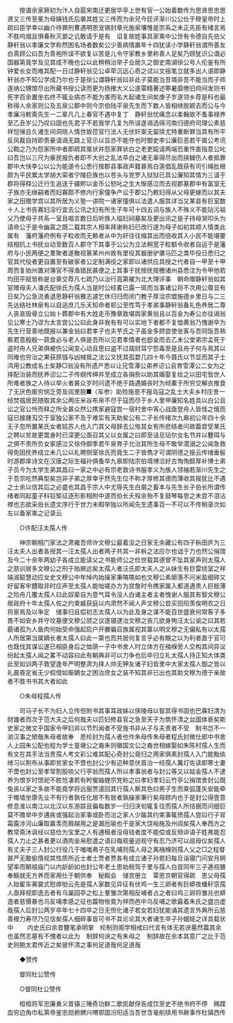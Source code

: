 <!-- { "loadSidebar": true } -->
　　按谱余家厥初为汴人自扈宋南迁更居华亭上世有官一公始着数传为思贤思忠思贤又三传至冕为母姨钱氏后袭其姓又三传而为余兄今廷评渐川公公仕于穆皇帝时上疏曰臣学幸以幽介待罪刑曹遇明恩宠锡封章光施泉壤惟是宗系之未正先臣有绪言焉不胜呜烟且惧春秋灭鄫之讥敢请于是有　诏复故姓事具家乘中公世有令德自先伯父静轩翁以孝廉文学称然困名场者数矣公少善病情羸年十四犹读小学静轩翁谓所善友白斋顾公曰吾为青袍所误不欲复以苦是儿令守家教乡里称善人足矣乃顾犹识公谓必国器第竟学及见其成不晚也公以此稍稍治举子业居久之御史南湖徐公号人伦鉴有所钟爱长女而难其配一日过静轩翁见公卓荦沉远心奇之试以文摇笔立就多出人语即静轩翁亦不知公学成乃尔也于是徐公谓静轩翁曰非此子莫能当吾壻非吾不能当而子师遂纳公甥馆尽出所藏书授公读而更为扬搉大义公遂覃精著述寒暑靡倦旧疴间发则书死字百余置坐右终不辄业病亦不能为害而名大起诸生间矣庚子岁遂领乡荐是科也最称得人余家则公及五泉公郡中则今宗伯陆平泉先生而下数人皆相继脱颖去而公与今孝廉冯敕斋先生一二辈凡几上春官不遇中复丁　静轩翁忧痛念以柔翰故不蚤事禄养至乙丑岁公乃叹曰固也先君子不若我学几复为所误遂谒选得河南归德府司理公素慈祥恺悌且久诸生间洞晓人情世故莅官行法人无伏奸案无留牍尤特重断罪当其有所平反风裁自持即贵豪请谒无路上官示以旨亦不能夺也时御史李公廉巨恶若干属公考讯公鞫之乃为怨家所中者即疏其冤状并怨家罪状白之老吏跽请两端恐重忤直指意公叱曰吾岂以三尺为豪民报仇者即不大创之乱法卒白之诸无辜得尽出而挟雠伤人者抵罪郡中大快李公以公为能遂令公悉行按郡县事政声籍甚焉白莲倡乱既获有司引绳批根颇为平民累太学胡大寀者宁陵巨族也以苍头与党罗入狱狱已具公廉知其情为三请于郡将得释公迁行生追送于疆赆以金币公怒叱之生大惭感泣而去视郡篆郡中有富室无子族亦无继嗣者而妇寡颇不修内行家僮争产讼于郡公乃敕妇得从父母更嫁而以其夫家之田赡学宫以其所居为义塾一讲院一诸家僮俱以法遣人服其详当又某县有巨室数十人上书告寡妇淫行宜去公讯之妇有所生子年可十四五词与族人不殊义不能玷污祖父乃使母子共系一室且唱言数日后听族人缢妇祠墓矣及更出讯之是子持母哭叩头为请命公于是令幽寘之既二载其宗人相率拜谢称妇已改行遂为母子如初其顺人情类此属有　藩府藩府例有子粒收而无赖者从中为奸往往缩其出而倍收其入小民不能堪要结相抗上书抚台动至数百人郡守下其事于公公为立法稍宽子粒额令收者自运于是藩府与小民两便之羣聚者遂散视篆某州州故有里役其器册驴骡马匹之类毕役日悉归之官其代役者更自置至有破家者公定制满役之家即以诸供应具授之代者自一甲至十甲周而复始州置对簿官不得渔猎民甚便之上其事于抚按抚按檄诸州县悉注为令甲他若均田平赋皆称是台章交荐凡七疏乃以治行高第擢为北大理评事　朝命赠静轩翁如其官赠母夫人潘氏配徐氏为孺人当是时公经畧已露一斑而当事诸公将不次用公尊显有日矣乃公急流勇退思静轩翁雅志遽乞休归归而闭门教子厚洽宗盟施德乡里日与二三先达结社林泉有以自适庶几乐天知命者耶公至性笃于孝弟事静轩翁备礼色养居二尊人丧哀毁骨立公始卜葬郡中有大姓走币豫章致堪舆家黄翁且以百金为寿公亦往谒翁见公寒士乃谬为太言尝公公曰此身非我有有可以实地下者都不复恤黄翁乃愧谢卒为先生行营善地既报以兼金翁曰君孝子也夫芋氏之子虽金多顾尝使坐客与吾同饭吾熟察君意殷殷一蔬食必与老人俱是吾所以见君孝情者也郄金而去乙未公堂弟宗孟死于盗时舟人兄弟俱被伤公闻变心动且思曰盗不过刼财耳宁怨毒至是且舟子何与焉其以同难也穷治之果获原镪与凶械抵之法公又抚其孤婺几四十年今聂氏以节显而其子士鸿用公教成名士矣静□翁没有所遗产悉以让兄雪潭公弟养讱公且育雪潭公二女为之择配治装而抚养讱公二子传纲传绅并至成立各捐赀以助其婚娶复给之以田宅皆世人所难者族之人待以举火者甚众岁时问遗不绝于路遇婚丧时为倾橐于所穷交解衣推食了无厌色赈穷悯乏旁及闾里脱■〈车参〉助殓施恩不报岛寇之乱士大夫乡村庄舍一经焚刼居民随取其余公两庄米谷布帛不尽于寇而尽于乡人里甲廉知名姓具以白公且讼之官公怜而释之所全甚众然公携家避寇尝一宿村舍中宵心战亟登舟人皆怪之俄而寇已接踵刄交于室独公家不及于难实有天助矣公有二子长传绪次九皋初公年四十余无子忽所置某氏女者姑苏人也入门其父母辞去公恠其女有所悲结者问故葢尝受某氏之聘以贫故更鬻身时已深更公亟召其父以女属之曰即至诘旦玷尔女名节并以簪珥与之俱不责所负女家感泣又徐侍御季君午泉育子允治其所生母不敢举潜溺之公闻急救得免因抚养成立未几公以礼聘侧室徐氏而竟生二子皆儁才可谓阴德之报云传绪垂髫时游郡庠诗文在汉唐之际生福孙俱蚤卒九皋即陆宗伯壻博洽好古恂恂醇厚补博士弟子员今为太学生弟其昌曰一家之中必有宗老敦诗书服孝义为族人领袖若渐川先生之于吾宗吃然典型矣岂非子弟之厚幸乎然先生位不称才厚修其德而薄收其报犹比不遇之士余以信其后之必盛也其昌于宗人中尤辱先生白眉之畜本与先生长子伯长所谓传绪者同起童子科铅椠征逐形影相附中道而伯长夭殁余殆不复鼓琴每思之未尝不泪沾襟也志欲采伯长遗文序行于世力未暇举独以所闻先生遗事百一不可以不传稍录次如左以备家乘之记录云 

　　○许配汪太孺人传 

　　神宗朝相门家法之肃雍吾师许文穆公最着没之日家无余藏公有四子柝田庐为三汪太夫人出者各授其一汪太孺人出者两子共其一非柝之法应尔也诎于力也然公捐馆及今二十余年两幼子各成立能读父之书能师公之俭世载其德曾不坠其家声则太孺人之慈训居多文穆公之刑于贻厥远矣太孺人者汪氏即太夫人之从妹生有巨雷绕室之祥端淑聪慧动应女史文穆公中年悼内始操家秉嗃嗃如也文穆公素廓落不问米盐细碎又好留客牢醴取非时应声至太孺人能咄嗟办方为宫詹时令携家属入都道遇贵人巨舰薄之险舟几覆太孺人曰此奴辈自为意气耳令没人白诸主者主者愧谢人服其有智文穆公居政府十年太孺人佐之约束臧获庭以内肃然不闻人声文穆公尝买田阳羡俟明农之日将家焉及以争定　储事归且偿初志太孺人以为此及身之谋不能百世盛衰何常客子多畏不如安乡井守坟墓便文穆公颔之议遂寝逮治文穆之丧几欲身殉汪太公谕之曰其若藐诸孤为人鱼肉何始受命强起启户开縢徧召族属视其箧以明文穆之无偏私有以太孺人所居第当属嫡长者太孺人曰此一第也而共居何复言乎必有覸之以为利者直于官可也既伐其谋讼遂已相臣身后之恤荫一子中书舍人时立体方在襁褓旁人交构其间异议纷起太孺人闻之畧不动容曰此有朝典非可以力争也后卒归立礼太孺人持正知大体类此至如训两子敦望逢年严明整肃为择人帅无狎友诸子妇皆里中大家太孺人御之皆以礼晨昏定省无少假借如赈嫡女之困治庶女之装不知其非已出也其助文穆为德于亲故者不胜书书其大者如此 

　　○朱母程孺人传 

　　司马子长不为妇人立传但附书其事耳政姊以侠陵母以智其得书固也巴寡妇清为财雄者而次于范大夫之后何哉夫以匹妇修县官之急至天子为筑怀清之台国体亵矣斯史家之微文乎国家令甲妇非以节烈闻者不受旌书非从子与夫贵者不受　制书岂不一湔汉事之陋哉朱母者故奉　恩纶封为孺人者也作朱母传朱母者程氏封微仕郎中书舍人上园朱公配也程为学士篁墩公之裔朱则徽国文公之裔世相嫁娶如朱陈村孺人生而有文在其手法当贵孺人考文彩公难其配心奇封公竟归之两家俱素封孺人入门能黜纨绮习以荆布从事即贫家女不啻也封公少有迈种意伏首治一经孺人篝灯佐读即寒士妻不啻也封公至孝常割股啖父行亭翁而孺人所以孝事翁者与封公等又以姑金孺人不逮养为恨岁时馈祀不胜怆凄若有盻蠁妯娌宗党称之曰孝妇孝妇云竹亭公捐馆舍封公既兔丧以家之多故不能竟学将远服贾邅回其行孺人察其色曰男子生而乘弧蓬矢安能牵于帷墙坐隳先业不有行者孰任化居不有居者孰操家秉行矣毋顾内也于是封公得壹意修息淮以南江以北汉以东游踪且徧每数岁一归归浃旬辄复往而孺人所拮据而问细巨莫不赡举中岁遘疾或强起治家事或卧而治之家人少踰其约束事辄偾孺人尝曰行子冐霜露涉河山廉取赢羡而屑越用之是漏卮喻也于是家大饶裕施及州闾矣孺人奉西方之教常斋沐讽经以慈俭为宝里之人有逋租者没母钱者度不能偿或反频谇语子姓弗能忍孺人力止之甚者更以酒肉金帛慰遣之语曰侮观量迫观守有忍乃济可以觇母仪矣孺人有丈夫子三人封公行役几于嗤嗤弗子在乳哺则孺人母之离襁褓则孺人父之□之程督甚严无敢偷惰视其性质所近士者士贾者贾各有成立诸子孙若妇每旦诣寝门问安月朔望率而朝祖庙门以内龂龂如也封公年老土思始税驾于里与孺人白首同牢三子逓视膳奉觞就无方养而家用仕于朝供奉　秘殿会　储宫册立　覃恩京朝官得疏　恩父母孺人始翟车茀裳式慰瘁劬云先是孺人家数见异征有伏鸡一生三卵者有巨蟒夜蟠轩窓孺人亟拜视即逸去者有乌巢园亭之松上羣雏次第相反哺者占之者曰鸡三卵将雏兆也蟒逸者慈慑暴也乌反哺孝感之征也葢物恠竟为祥而邑中乌反哺之歌最着朱氏之盛岂虚哉孺人后封公两岁卒年七十四卒之日无怛化诸子若女若妇犹能诵其遗言外典所云慈善根力寿尽乃见信矣孺人细碎事皆可书不具论论其大者诸生卒子孙姻娅之详具载状中 
　　内史氏曰余昔簪笔承明掌　纶制则阁学相戒曰代言有体无若谀墓然葢其余也虽然志墓有不愧者以此为　制辞何谀之有朱母之　制辞故在余本其意广之比于范史则鲍太君传近之矣彼怀清之事何足道哉何足道哉 

　　◆赞传 

　　督同杜公赞传 

　　○督同杜公赞传 

　　桓桓将军忠廉勇义昔镇三陲奇功鲜二歌凯献俘告成饮至史不绝书府不停　赐蹀血穷边角巾私第帝鉴忠勋捬髀兴喟鄂国汾阳适当吾世含毫削牍用书厥事作杜镇西传 
